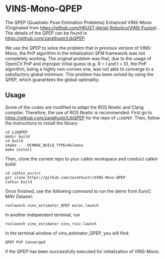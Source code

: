 # VINS-Mono-QPEP
The QPEP (Quadratic Pose Estimation Problems) Enhanced VINS-Mono (Originated from https://github.com/HKUST-Aerial-Robotics/VINS-Fusion) . The details of the QPEP can be found in https://github.com/zarathustr/LibQPEP. 

We use the QPEP to solve the problem that in previous version of VINS-Mono, the PnP algorithm in the initialization SFM framework was not completely working. The original problem was that, due to the usage of OpenCV PnP and improper initial guess (e.g. R = I and t = 0), the PnP algorithm, being a highly non-convex one, was not able to converge to a satisfactory global minimum. This problem has been solved by using the QPEP, which guarantees the global optimality.

## Usage
Some of the codes are modified to adapt the ROS Noetic and Clang compiler. Therefore, the use of ROS Noetic is recommended. First go to https://github.com/zarathustr/LibQPEP for the repo of ```LibQPEP```. Then, follow the instructions to install the library:
```
cd LibQPEP
mkdir build
cd build
cmake .. -DCMAKE_BUILD_TYPE=Release
make install
```

Then, clone the current repo to your catkin workspace and conduct catkin build:
```
cd catkin_ws/src
git clone https://github.com/zarathustr/VINS-Mono-QPEP
catkin build
```

Once finished, use the following command to run the demo from EuroC MAV Dataset:
```
roslaunch vins_estimator_QPEP euroc.launch
```
In another independent terminal, run
```
roslaunch vins_estimator vins_rviz.launch
```
In the terminal window of vins_estimator_QPEP, you will find:
```
QPEP PnP Converged
```
if the QPEP has been successfully executed for initialization of VINS-Mono.
